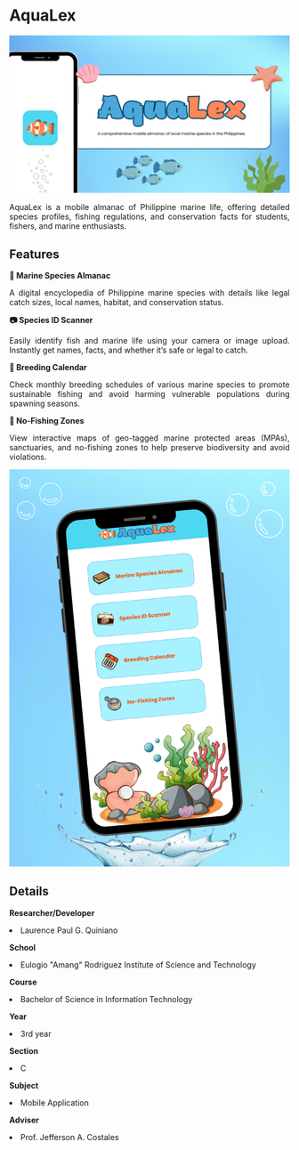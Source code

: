 # AquaLex

<img src="https://github.com/Renceskieee/AquaLex_Quiniano/blob/main/assets/readme/AquaLex%20-%20Cover.jpg" alt="Logo" />

<p align="justify">
AquaLex is a mobile almanac of Philippine marine life, offering detailed species profiles, fishing regulations, and conservation facts for students, fishers, and marine enthusiasts.
</p>

## Features

<p><strong>📘 Marine Species Almanac</strong></p>
<p align="justify">
A digital encyclopedia of Philippine marine species with details like legal catch sizes, local names, habitat, and conservation status.
</p>
<p><strong>📷 Species ID Scanner</strong></p>
<p align="justify">
Easily identify fish and marine life using your camera or image upload. Instantly get names, facts, and whether it’s safe or legal to catch.
</p>
<p><strong>📅 Breeding Calendar</strong></p>
<p align="justify">
Check monthly breeding schedules of various marine species to promote sustainable fishing and avoid harming vulnerable populations during spawning seasons.
</p>
<p><strong>🚫 No-Fishing Zones</strong></p>
<p align="justify">
View interactive maps of geo-tagged marine protected areas (MPAs), sanctuaries, and no-fishing zones to help preserve biodiversity and avoid violations.
</p>

<img src="https://github.com/Renceskieee/AquaLex_Quiniano/blob/main/assets/readme/AquaLex%20-%20Dashboard.png" alt="Logo" />

## Details

<p><strong>Researcher/Developer</strong></p>
<p><li>Laurence Paul G. Quiniano</li></p>

<p><strong>School</strong></p>
<p><li>Eulogio "Amang" Rodriguez Institute of Science and Technology</li></p>

<p><strong>Course</strong></p>
<p><li>Bachelor of Science in Information Technology</li></p>

<p><strong>Year</strong></p>
<p><li>3rd year</li></p>

<p><strong>Section</strong></p>
<p><li>C</li></p>

<p><strong>Subject</strong></p>
<p><li>Mobile Application</li></p>

<p><strong>Adviser</strong></p>
<p><li>Prof. Jefferson A. Costales</li></p>